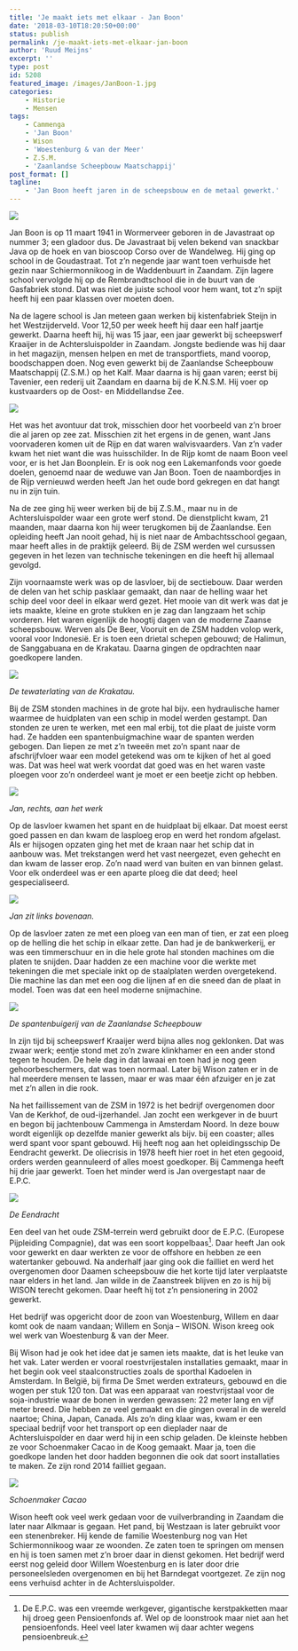 ```yaml
---
title: 'Je maakt iets met elkaar - Jan Boon'
date: '2018-03-10T18:20:50+00:00'
status: publish
permalink: /je-maakt-iets-met-elkaar-jan-boon
author: 'Ruud Meijns'
excerpt: ''
type: post
id: 5208
featured_image: /images/JanBoon-1.jpg
categories:
    - Historie
    - Mensen
tags:
    - Cammenga
    - 'Jan Boon'
    - Wison
    - 'Woestenburg & van der Meer'
    - Z.S.M.
    - 'Zaanlandse Scheepbouw Maatschappij'
post_format: []
tagline:
    - 'Jan Boon heeft jaren in de scheepsbouw en de metaal gewerkt.'
---
```

![](/images/JanBoon-1.jpg) 

Jan Boon is op 11 maart 1941 in Wormerveer geboren in de Javastraat op nummer 3; een gladoor dus. De Javastraat bij velen bekend van snackbar Java op de hoek en van bioscoop Corso over de Wandelweg. Hij ging op school in de Goudastraat. Tot z’n negende jaar want toen verhuisde het gezin naar Schiermonnikoog in de Waddenbuurt in Zaandam. Zijn lagere school vervolgde hij op de Rembrandtschool die in de buurt van de Gasfabriek stond. Dat was niet de juiste school voor hem want, tot z’n spijt heeft hij een paar klassen over moeten doen.

Na de lagere school is Jan meteen gaan werken bij kistenfabriek Steijn in het Westzijderveld. Voor 12,50 per week heeft hij daar een half jaartje gewerkt. Daarna heeft hij, hij was 15 jaar, een jaar gewerkt bij scheepswerf Kraaijer in de Achtersluispolder in Zaandam. Jongste bediende was hij daar in het magazijn, mensen helpen en met de transportfiets, mand voorop, boodschappen doen. Nog even gewerkt bij de Zaanlandse Scheepbouw Maatschappij (Z.S.M.) op het Kalf. Maar daarna is hij gaan varen; eerst bij Tavenier, een rederij uit Zaandam en daarna bij de K.N.S.M. Hij voer op kustvaarders op de Oost- en Middellandse Zee.

![](/images/JanBoon-2.jpg)

Het was het avontuur dat trok, misschien door het voorbeeld van z’n broer die al jaren op zee zat. Misschien zit het ergens in de genen, want Jans voorvaderen komen uit de Rijp en dat waren walvisvaarders. Van z’n vader kwam het niet want die was huisschilder. In de Rijp komt de naam Boon veel voor, er is het Jan Boonplein. Er is ook nog een Lakemanfonds voor goede doelen, genoemd naar de weduwe van Jan Boon. Toen de naambordjes in de Rijp vernieuwd werden heeft Jan het oude bord gekregen en dat hangt nu in zijn tuin.

Na de zee ging hij weer werken bij de bij Z.S.M., maar nu in de Achtersluispolder waar een grote werf stond. De dienstplicht kwam, 21 maanden, maar daarna kon hij weer terugkomen bij de Zaanlandse. Een opleiding heeft Jan nooit gehad, hij is niet naar de Ambachtsschool gegaan, maar heeft alles in de praktijk geleerd. Bij de ZSM werden wel cursussen gegeven in het lezen van technische tekeningen en die heeft hij allemaal gevolgd.

Zijn voornaamste werk was op de lasvloer, bij de sectiebouw. Daar werden de delen van het schip pasklaar gemaakt, dan naar de helling waar het schip deel voor deel in elkaar werd gezet. Het mooie van dit werk was dat je iets maakte, kleine en grote stukken en je zag dan langzaam het schip vorderen. Het waren eigenlijk de hoogtij dagen van de moderne Zaanse scheepsbouw. Werven als De Beer, Vooruit en de ZSM hadden volop werk, vooral voor Indonesië. Er is toen een drietal schepen gebouwd; de Halimun, de Sanggabuana en de Krakatau. Daarna gingen de opdrachten naar goedkopere landen.

![](/images/JanBoon-3.jpg)

*De tewaterlating van de Krakatau.*

Bij de ZSM stonden machines in de grote hal bijv. een hydraulische hamer waarmee de huidplaten van een schip in model werden gestampt. Dan stonden ze uren te werken, met een mal erbij, tot die plaat de juiste vorm had. Ze hadden een spantenbuigmachine waar de spanten werden gebogen. Dan liepen ze met z’n tweeën met zo’n spant naar de afschrijfvloer waar een model getekend was om te kijken of het al goed was. Dat was heel wat werk voordat dat goed was en het waren vaste ploegen voor zo’n onderdeel want je moet er een beetje zicht op hebben.

![](/images/JanBoon-4.jpg)

*Jan, rechts, aan het werk*

Op de lasvloer kwamen het spant en de huidplaat bij elkaar. Dat moest eerst goed passen en dan kwam de lasploeg erop en werd het rondom afgelast. Als er hijsogen opzaten ging het met de kraan naar het schip dat in aanbouw was. Met trekstangen werd het vast neergezet, even gehecht en dan kwam de lasser erop. Zo’n naad werd van buiten en van binnen gelast. Voor elk onderdeel was er een aparte ploeg die dat deed; heel gespecialiseerd.

![](/images/JanBoon-5.jpg)

*Jan zit links bovenaan.*

Op de lasvloer zaten ze met een ploeg van een man of tien, er zat een ploeg op de helling die het schip in elkaar zette. Dan had je de bankwerkerij, er was een timmerschuur en in die hele grote hal stonden machines om die platen te snijden. Daar hadden ze een machine voor die werkte met tekeningen die met speciale inkt op de staalplaten werden overgetekend. Die machine las dan met een oog die lijnen af en die sneed dan de plaat in model. Toen was dat een heel moderne snijmachine.

![](/images/JanBoon-6.jpg)

*De spantenbuigerij van de Zaanlandse Scheepbouw*

In zijn tijd bij scheepswerf Kraaijer werd bijna alles nog geklonken. Dat was zwaar werk; eentje stond met zo’n zware klinkhamer en een ander stond tegen te houden. De hele dag in dat lawaai en toen had je nog geen gehoorbeschermers, dat was toen normaal. Later bij Wison zaten er in de hal meerdere mensen te lassen, maar er was maar één afzuiger en je zat met z’n allen in die rook.

Na het faillissement van de ZSM in 1972 is het bedrijf overgenomen door Van de Kerkhof, de oud-ijzerhandel. Jan zocht een werkgever in de buurt en begon bij jachtenbouw Cammenga in Amsterdam Noord. In deze bouw wordt eigenlijk op dezelfde manier gewerkt als bijv. bij een coaster; alles werd spant voor spant gebouwd. Hij heeft nog aan het opleidingsschip De Eendracht gewerkt. De oliecrisis in 1978 heeft hier roet in het eten gegooid, orders werden geannuleerd of alles moest goedkoper. Bij Cammenga heeft hij drie jaar gewerkt. Toen het minder werd is Jan overgestapt naar de E.P.C.

![](/images/JanBoon-7.jpg)

*De Eendracht*

Een deel van het oude ZSM-terrein werd gebruikt door de E.P.C. (Europese Pijpleiding Compagnie), dat was een soort koppelbaas[^1]. Daar heeft Jan ook voor gewerkt en daar werkten ze voor de offshore en hebben ze een watertanker gebouwd. Na anderhalf jaar ging ook die failliet en werd het overgenomen door Daamen scheepsbouw die het korte tijd later verplaatste naar elders in het land. Jan wilde in de Zaanstreek blijven en zo is hij bij WISON terecht gekomen. Daar heeft hij tot z’n pensionering in 2002 gewerkt.

Het bedrijf was opgericht door de zoon van Woestenburg, Willem en daar komt ook de naam vandaan; Willem en Sonja – WISON. Wison kreeg ook wel werk van Woestenburg & van der Meer.

Bij Wison had je ook het idee dat je samen iets maakte, dat is het leuke van het vak. Later werden er vooral roestvrijestalen installaties gemaakt, maar in het begin ook veel staalconstructies zoals de sporthal Kadoelen in Amsterdam. In België, bij firma De Smet werden extrateurs, gebouwd en die wogen per stuk 120 ton. Dat was een apparaat van roestvrijstaal voor de soja-industrie waar de bonen in werden gewassen: 22 meter lang en vijf meter breed. Die hebben ze veel gemaakt en die gingen overal in de wereld naartoe; China, Japan, Canada. Als zo’n ding klaar was, kwam er een speciaal bedrijf voor het transport op een dieplader naar de Achtersluispolder en daar werd hij in een schip geladen. De kleinste hebben ze voor Schoenmaker Cacao in de Koog gemaakt. Maar ja, toen die goedkope landen het door hadden begonnen die ook dat soort installaties te maken. Ze zijn rond 2014 failliet gegaan.

![](/images/JanBoon-8.jpg)

*Schoenmaker Cacao*

Wison heeft ook veel werk gedaan voor de vuilverbranding in Zaandam die later naar Alkmaar is gegaan. Het pand, bij Westzaan is later gebruikt voor een stenenbreker. Hij kende de familie Woestenburg nog van Het Schiermonnikoog waar ze woonden. Ze zaten toen te springen om mensen en hij is toen samen met z’n broer daar in dienst gekomen. Het bedrijf werd eerst nog geleid door Willem Woestenburg en is later door drie personeelsleden overgenomen en bij het Barndegat voortgezet. Ze zijn nog eens verhuisd achter in de Achtersluispolder.

[^1]: De E.P.C. was een vreemde werkgever, gigantische kerstpakketten maar hij droeg geen Pensioenfonds af. Wel op de loonstrook maar niet aan het pensioenfonds. Heel veel later kwamen wij daar achter wegens pensioenbreuk.